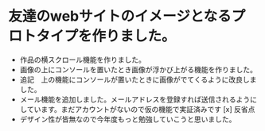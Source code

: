 # 友達のwebサイトのイメージとなるプロトタイプを作りました。

- 作品の横スクロール機能を作りました。
- 画像の上にコンソールを置いたとき画像が浮かび上がる機能を作りました。
- 追記　上の機能にコンソールが置いたときに画像がでてくるように改良しました。
- メール機能を追加しました。メールアドレスを登録すれば送信されるようにしています。まだアカウントがないので仮の機能で実証済みです
[x] 反省点
- デザイン性が皆無なので今年度もっと勉強していこうと思いました。
